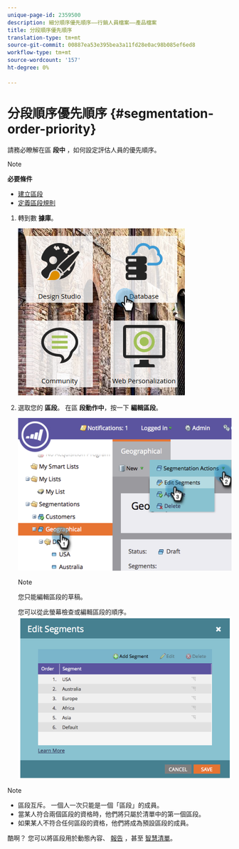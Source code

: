 ```yaml
---
unique-page-id: 2359500
description: 細分順序優先順序——行銷人員檔案——產品檔案
title: 分段順序優先順序
translation-type: tm+mt
source-git-commit: 00887ea53e395bea3a11fd28e0ac98b085ef6ed8
workflow-type: tm+mt
source-wordcount: '157'
ht-degree: 0%

---
```



# 分段順序優先順序 {#segmentation-order-priority}

請務必瞭解在區 **段中** ，如何設定評估人員的優先順序。

>[!NOTE]
>
>**必要條件**
>
>* [建立區段](create-a-segmentation.md)
>* [定義區段規則](define-segment-rules.md)

>



1. 轉到數 **據庫**。

   ![](assets/image2017-3-29-8-3a9-3a33.png)

1. 選取您的 **區段**。 在區 **段動作中**，按一下 **編輯區段**。

   ![](assets/image2014-9-16-10-3a11-3a55.png)

   >[!NOTE]
   >
   >您只能編輯區段的草稿。

   您可以從此螢幕檢查或編輯區段的順序。
   ![](assets/image2014-9-16-10-3a12-3a3.png)

>[!NOTE]
>
>* 區段互斥。 一個人一次只能是一個「區段」的成員。
>* 當某人符合兩個區段的資格時，他們將只屬於清單中的第一個區段。
>* 如果某人不符合任何區段的資格，他們將成為預設區段的成員。

>



酷啊？ 您可以將區段用於動態內容、 [報告](http://docs.marketo.com/display/docs/basic+reporting) ，甚至 [智慧清單](http://docs.marketo.com/display/docs/smart+lists+and+static+lists)。

